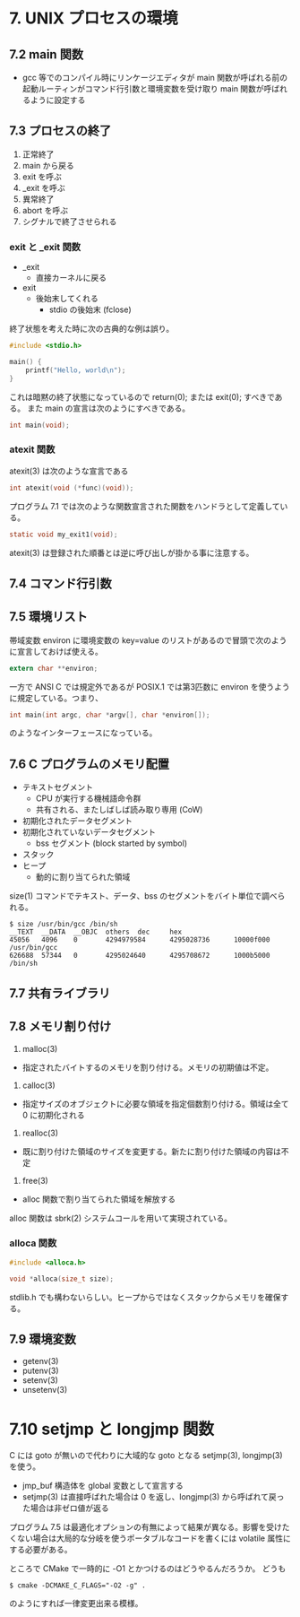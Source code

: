 # 7. UNIX プロセスの環境

## 7.2 main 関数

 * gcc 等でのコンパイル時にリンケージエディタが main 関数が呼ばれる前の起動ルーティンがコマンド行引数と環境変数を受け取り main 関数が呼ばれるように設定する

## 7.3 プロセスの終了

 1. 正常終了
   1. main から戻る
   1. exit を呼ぶ
   1. _exit を呼ぶ
 1. 異常終了
   1. abort を呼ぶ
   1. シグナルで終了させられる

### exit と _exit 関数

 * _exit
   + 直接カーネルに戻る
 * exit
   + 後始末してくれる
     - stdio の後始末 (fclose)

終了状態を考えた時に次の古典的な例は誤り。

```c
#include <stdio.h>

main() {
    printf("Hello, world\n");
}
```

これは暗黙の終了状態になっているので return(0); または exit(0); すべきである。
また main の宣言は次のようにすべきである。

```c
int main(void);
```

### atexit 関数

atexit(3) は次のような宣言である

```c
int atexit(void (*func)(void));
```

プログラム 7.1 では次のような関数宣言された関数をハンドラとして定義している。

```c
static void my_exit1(void);
```

atexit(3) は登録された順番とは逆に呼び出しが掛かる事に注意する。

## 7.4 コマンド行引数

## 7.5 環境リスト

帯域変数 environ に環境変数の key=value のリストがあるので冒頭で次のように宣言しておけば使える。

```c
extern char **environ;
```

一方で ANSI C では規定外であるが POSIX.1 では第3匹数に environ を使うように規定している。つまり、

```c
int main(int argc, char *argv[], char *environ[]);
```

のようなインターフェースになっている。

## 7.6 C プログラムのメモリ配置

 * テキストセグメント
   - CPU が実行する機械語命令群
   - 共有される、またしばしば読み取り専用 (CoW)
 * 初期化されたデータセグメント
 * 初期化されていないデータセグメント
   - bss セグメント (block started by symbol)
 * スタック
 * ヒープ
   - 動的に割り当てられた領域
   
size(1) コマンドでテキスト、データ、bss のセグメントをバイト単位で調べられる。

```
$ size /usr/bin/gcc /bin/sh
__TEXT  __DATA  __OBJC  others  dec     hex
45056   4096    0       4294979584      4295028736      10000f000       /usr/bin/gcc
626688  57344   0       4295024640      4295708672      1000b5000       /bin/sh
```

## 7.7 共有ライブラリ

## 7.8 メモリ割り付け

 1. malloc(3)
   - 指定されたバイトするのメモリを割り付ける。メモリの初期値は不定。
 1. calloc(3)
   - 指定サイズのオブジェクトに必要な領域を指定個数割り付ける。領域は全て 0 に初期化される
 1. realloc(3)
   - 既に割り付けた領域のサイズを変更する。新たに割り付けた領域の内容は不定
 1. free(3)
   - alloc 関数で割り当てられた領域を解放する

alloc 関数は sbrk(2) システムコールを用いて実現されている。

### alloca 関数

```c
#include <alloca.h>

void *alloca(size_t size);
```

stdlib.h でも構わないらしい。ヒープからではなくスタックからメモリを確保する。

## 7.9 環境変数

 * getenv(3)
 * putenv(3)
 * setenv(3)
 * unsetenv(3)

# 7.10 setjmp と longjmp 関数

C には goto が無いので代わりに大域的な goto となる setjmp(3), longjmp(3) を使う。

 * jmp_buf 構造体を global 変数として宣言する
 * setjmp(3) は直接呼ばれた場合は 0 を返し、longjmp(3) から呼ばれて戻った場合は非ゼロ値が返る
 
プログラム 7.5 は最適化オプションの有無によって結果が異なる。影響を受けたくない場合は大局的な分岐を使うポータブルなコードを書くには
volatile 属性にする必要がある。

ところで CMake で一時的に -O1 とかつけるのはどうやるんだろうか。
どうも

```
$ cmake -DCMAKE_C_FLAGS="-O2 -g" .
```

のようにすれば一律変更出来る模様。




